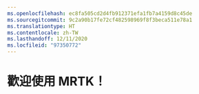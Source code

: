```yaml
---
ms.openlocfilehash: ec8fa505cd2d4fb912371efa1fb7a4159d8c45de
ms.sourcegitcommit: 9c2a90b17fe72cf482598969f8f3beca511e78a1
ms.translationtype: HT
ms.contentlocale: zh-TW
ms.lasthandoff: 12/11/2020
ms.locfileid: "97350772"
---
```

# <a name="welcome-to-mrtk"></a>歡迎使用 MRTK！